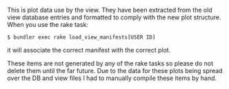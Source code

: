 This is plot data use by the view. They have been extracted from the old view database entries and formatted to comply with the new plot structure. When you use the rake task: 

`$ bundler exec rake load_view_manifests[USER ID]`

it will associate the correct manifest with the correct plot.

These items are not generated by any of the rake tasks so please do not delete them until the far future. Due to the data for these plots being spread over the DB and view files I had to manually compile these items by hand.
